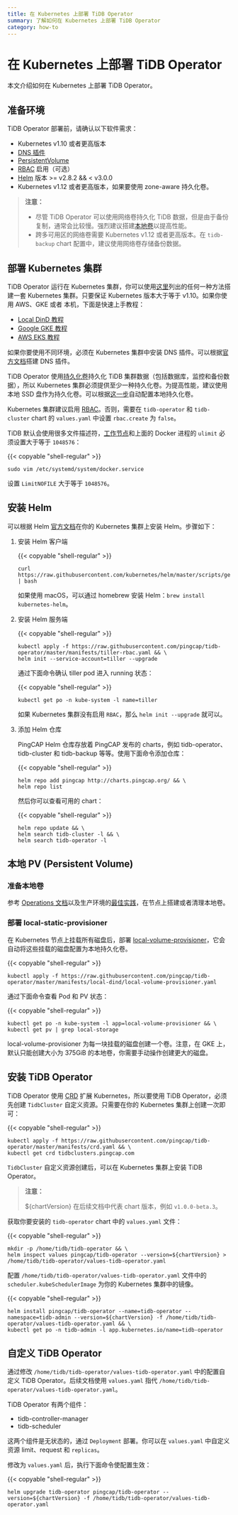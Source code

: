```yaml
---
title: 在 Kubernetes 上部署 TiDB Operator
summary: 了解如何在 Kubernetes 上部署 TiDB Operator
category: how-to
---
```


# 在 Kubernetes 上部署 TiDB Operator

本文介绍如何在 Kubernetes 上部署 TiDB Operator。

## 准备环境

TiDB Operator 部署前，请确认以下软件需求：

* Kubernetes v1.10 或者更高版本
* [DNS 插件](https://kubernetes.io/docs/tasks/access-application-cluster/configure-dns-cluster/)
* [PersistentVolume](https://kubernetes.io/docs/concepts/storage/persistent-volumes/)
* [RBAC](https://kubernetes.io/docs/admin/authorization/rbac) 启用（可选）
* [Helm](https://helm.sh) 版本 >= v2.8.2 && < v3.0.0
* Kubernetes v1.12 或者更高版本，如果要使用 zone-aware 持久化卷。

> **注意：**
>
> - 尽管 TiDB Operator 可以使用网络卷持久化 TiDB 数据，但是由于备份复制，通常会比较慢。强烈建议搭建[本地卷](https://kubernetes.io/docs/concepts/storage/volumes/#local)以提高性能。
> - 跨多可用区的网络卷需要 Kubernetes v1.12 或者更高版本。在 `tidb-backup` chart 配置中，建议使用网络卷存储备份数据。

## 部署 Kubernetes 集群

TiDB Operator 运行在 Kubernetes 集群，你可以使用[这里](https://v1-14.docs.kubernetes.io/docs/setup/pick-right-solution/)列出的任何一种方法搭建一套 Kubernetes 集群。只要保证 Kubernetes 版本大于等于 v1.10。如果你使用 AWS、GKE 或者 本机，下面是快速上手教程：

* [Local DinD 教程](/how-to/get-started/local-cluster/install-from-kubernetes-dind.md)
* [Google GKE 教程](/how-to/get-started/local-cluster/install-from-kubernetes-gke.md)
* [AWS EKS 教程](/how-to/deploy/orchestrated/aws-eks.md)

如果你要使用不同环境，必须在 Kubernetes 集群中安装 DNS 插件。可以根据[官方文档](https://kubernetes.io/docs/tasks/access-application-cluster/configure-dns-cluster/)搭建 DNS 插件。

TiDB Operator 使用[持久化卷](https://kubernetes.io/docs/concepts/storage/persistent-volumes/)持久化 TiDB 集群数据（包括数据库，监控和备份数据），所以 Kubernetes 集群必须提供至少一种持久化卷。为提高性能，建议使用本地 SSD 盘作为持久化卷。可以根据[这一步](#本地持久化卷)自动配置本地持久化卷。

Kubernetes 集群建议启用 [RBAC](https://kubernetes.io/docs/admin/authorization/rbac)。否则，需要在 `tidb-operator` 和 `tidb-cluster` chart 的 `values.yaml` 中设置 `rbac.create` 为 `false`。

TiDB 默认会使用很多文件描述符，[工作节点](https://access.redhat.com/solutions/61334)和上面的 Docker 进程的 `ulimit` 必须设置大于等于 `1048576`：

{{< copyable "shell-regular" >}}

```shell
sudo vim /etc/systemd/system/docker.service
```

设置 `LimitNOFILE` 大于等于 `1048576`。

## 安装 Helm

可以根据 Helm [官方文档](https://helm.sh)在你的 Kubernetes 集群上安装 Helm。步骤如下：

1. 安装 Helm 客户端

    {{< copyable "shell-regular" >}}

    ```shell
    curl https://raw.githubusercontent.com/kubernetes/helm/master/scripts/get | bash
    ```

    如果使用 macOS，可以通过 homebrew 安装 Helm：`brew install kubernetes-helm`。

2. 安装 Helm 服务端

    {{< copyable "shell-regular" >}}

    ```shell
    kubectl apply -f https://raw.githubusercontent.com/pingcap/tidb-operator/master/manifests/tiller-rbac.yaml && \
    helm init --service-account=tiller --upgrade
    ```

    通过下面命令确认 tiller pod 进入 running 状态：

    {{< copyable "shell-regular" >}}

    ```shell
    kubectl get po -n kube-system -l name=tiller
    ```

    如果 Kubernetes 集群没有启用 `RBAC`，那么 `helm init --upgrade` 就可以。

3. 添加 Helm 仓库

    PingCAP Helm 仓库存放着 PingCAP 发布的 charts，例如 tidb-operator、tidb-cluster 和 tidb-backup 等等。使用下面命令添加仓库：

    {{< copyable "shell-regular" >}}

    ``` shell
    helm repo add pingcap http://charts.pingcap.org/ && \
    helm repo list
    ```

    然后你可以查看可用的 chart：

    {{< copyable "shell-regular" >}}

    ``` shell
    helm repo update && \
    helm search tidb-cluster -l && \
    helm search tidb-operator -l
    ```

## 本地 PV (Persistent Volume)

### 准备本地卷

参考 [Operations 文档](https://github.com/kubernetes-sigs/sig-storage-local-static-provisioner/blob/master/docs/operations.md)以及生产环境的[最佳实践](https://github.com/kubernetes-sigs/sig-storage-local-static-provisioner/blob/master/docs/best-practices.md)，在节点上搭建或者清理本地卷。

### 部署 local-static-provisioner

在 Kubernetes 节点上挂载所有磁盘后，部署 [local-volume-provisioner](https://github.com/kubernetes-sigs/sig-storage-local-static-provisioner)，它会自动将这些挂载的磁盘配置为本地持久化卷。

{{< copyable "shell-regular" >}}

```shell
kubectl apply -f https://raw.githubusercontent.com/pingcap/tidb-operator/master/manifests/local-dind/local-volume-provisioner.yaml
```

通过下面命令查看 Pod 和 PV 状态：

{{< copyable "shell-regular" >}}

```shell
kubectl get po -n kube-system -l app=local-volume-provisioner && \
kubectl get pv | grep local-storage
```

local-volume-provisioner 为每一块挂载的磁盘创建一个卷。注意，在 GKE 上，默认只能创建大小为 375GiB 的本地卷，你需要手动操作创建更大的磁盘。

## 安装 TiDB Operator

TiDB Operator 使用 [CRD](https://kubernetes.io/docs/tasks/access-kubernetes-api/custom-resources/custom-resource-definitions/) 扩展 Kubernetes，所以要使用 TiDB Operator，必须先创建 `TidbCluster` 自定义资源。只需要在你的 Kubernetes 集群上创建一次即可：

{{< copyable "shell-regular" >}}

```shell
kubectl apply -f https://raw.githubusercontent.com/pingcap/tidb-operator/master/manifests/crd.yaml && \
kubectl get crd tidbclusters.pingcap.com
```

`TidbCluster` 自定义资源创建后，可以在 Kubernetes 集群上安装 TiDB Operator。

> **注意：**
>
> ${chartVersion} 在后续文档中代表 chart 版本，例如 `v1.0.0-beta.3`。

获取你要安装的 `tidb-operator` chart 中的 `values.yaml` 文件：

{{< copyable "shell-regular" >}}

```shell
mkdir -p /home/tidb/tidb-operator && \
helm inspect values pingcap/tidb-operator --version=${chartVersion} > /home/tidb/tidb-operator/values-tidb-operator.yaml
```

配置 `/home/tidb/tidb-operator/values-tidb-operator.yaml` 文件中的 `scheduler.kubeSchedulerImage` 为你的 Kubernetes 集群中的镜像。

{{< copyable "shell-regular" >}}

```shell
helm install pingcap/tidb-operator --name=tidb-operator --namespace=tidb-admin --version=${chartVersion} -f /home/tidb/tidb-operator/values-tidb-operator.yaml && \
kubectl get po -n tidb-admin -l app.kubernetes.io/name=tidb-operator
```

## 自定义 TiDB Operator

通过修改 `/home/tidb/tidb-operator/values-tidb-operator.yaml` 中的配置自定义 TiDB Operator。后续文档使用 `values.yaml` 指代 `/home/tidb/tidb-operator/values-tidb-operator.yaml`。

TiDB Operator 有两个组件：

* tidb-controller-manager
* tidb-scheduler

这两个组件是无状态的，通过 `Deployment` 部署。你可以在 `values.yaml` 中自定义资源 limit、request 和 `replicas`。

修改为 `values.yaml` 后，执行下面命令使配置生效：

{{< copyable "shell-regular" >}}

```shell
helm upgrade tidb-operator pingcap/tidb-operator --version=${chartVersion} -f /home/tidb/tidb-operator/values-tidb-operator.yaml
```
